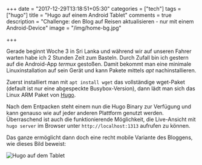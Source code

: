 +++
date = "2017-12-29T13:18:51+05:30"
categories = ["tech"]
tags = ["hugo"]
title = "Hugo auf einem Android Tablet"
comments = true
description = "Challenge: den Blog auf Reisen aktualisieren - nur mit einem Android-Device"
image = "/img/home-bg.jpg"

+++

Gerade beginnt Woche 3 in Sri Lanka und während wir auf unseren Fahrer warten habe ich 2 Stunden Zeit zum Basteln. 
Durch Zufall bin ich gestern auf die Android-App _termux_ gestoßen. Damit bekommt man eine minimale Linuxinstallation auf sein Gerät 
und kann Pakete mittels _apt_ nachinstallieren.

Zuerst installiert man mit `apt install wget` das vollständige wget-Paket (default ist nur eine abgespeckte Busybox-Version), dann lädt
man sich das Linux ARM Paket von [Hugo][hugo].

Nach dem Entpacken steht einem nun die Hugo Binary zur Verfügung und kann genauso wie auf jeder anderen Plattform genutzt werden. 
Überraschend ist auch die funktionierende Möglichkeit, die Live-Ansicht mit `hugo server` im Browser unter `http://localhost:1313` aufrufen zu können.

Das ganze ermöglicht dann doch eine recht mobile Variante des Bloggens, wie dieses Bild beweist:

![Hugo auf dem Tablet](/img/IMG_20171229_130724_HDR.jpg)

[hugo]: https://github.com/gohugoio/hugo/releases
